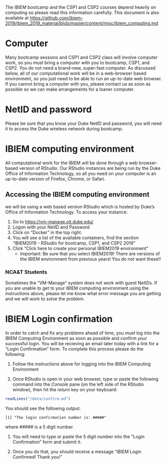 The IBIEM bootcamp and the CSP1 and CSP2 courses depend heavily on
computing so please read this information carefully. This document is
also available at
<a href="https://github.com/ibiem-2019/ibiem_2019_material/blob/master/content/misc/ibiem_computing.md" class="uri">https://github.com/ibiem-2019/ibiem_2019_material/blob/master/content/misc/ibiem_computing.md</a>

Computer
========

Many bootcamp sessions and CSP1 and CSP2 class will involve computer
work, so you *must* bring a computer with you to bootcamp, CSP1, and
CSP2. You do not need a brand-new, super-fast computer. As discussed
below, all of our computational work will be in a web-browser based
environment, so you just need to be able to run an up-to-date web
browser. If you cannot bring a computer with you, please contact us as
soon as possible so we can make arrangements for a loaner computer.

NetID and password
==================

Please be sure that you know your Duke NetID and password, you will need
it to access the Duke wireless network during bootcamp.

IBIEM computing environment
===========================

All computational work for the IBIEM will be done through a web
browser-based version of RStudio. Our RStudio instances are being run by
the Duke Office of Information Technology, so all you need on your
computer is an up-to-date version of Firefox, Chrome, or Safari.

Accessing the IBIEM computing environment
-----------------------------------------

we will be using a web based version RStudio which is hosted by Duke’s
Office of Information Technology. To access your instance:

1.  Go to
    <a href="https://vm-manage.oit.duke.edu/" class="uri">https://vm-manage.oit.duke.edu/</a>
2.  Logon with your NetID and Password
3.  Click on “Docker” in the top right.
4.  You will see a list of the available containers, find the section
    “IBIEM2019 - RStudio for bootcamp, CSP1, and CSP2 2019”
5.  Click “Click here to create your personal IBIEM2019 environment”
    -   Important: Be sure that you select IBIEM2019! There are versions
        of the IBIEM environment from previous years! You do not want
        these!!

### NCA&T Students

Sometimes the “VM-Manage” system does not work with guest NetIDs. If you
are unable to get to your IBIEM computing environment using the
instructions above, please let me know what error message you are
getting and we will work to solve the problem.

IBIEM Login confirmation
========================

In order to catch and fix any problems ahead of time, you *must* log
into the IBIEM Computing Environment as soon as possible and confirm
your successful login. You will be recieving an email later today with a
link for a “Login Confirmation” form. To complete this process please do
the following:

1.  Follow the instructions above for logging into the IBIEM Computing
    Environment

2.  Once RStudio is open in your web browser, type or paste the
    following command into the *Console* pane (on the left side of the
    RStudio window), then hit the *return* key on your keyboard:

``` r
readLines("/data/confirm.md")
```

You should see the following output:

    [1] "The login confirmation number is: #####"

where \#\#\#\#\# is a 5 digit number.

1.  You will need to type or paste the 5 digit number into the “Login
    Confirmation” form and submit it.

2.  Once you do that, you should receive a message “IBIEM Login
    Confirmed! Thank you!”
